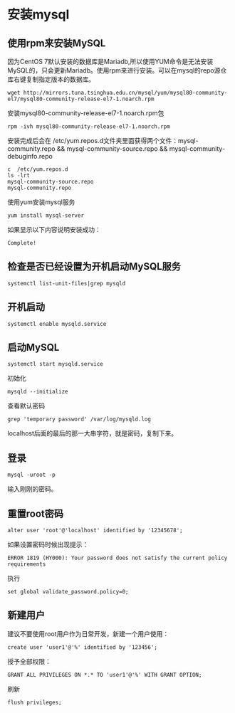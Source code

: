 # 安装mysql

## 使用rpm来安装MySQL

因为CentOS 7默认安装的数据库是Mariadb,所以使用YUM命令是无法安装MySQL的，只会更新Mariadb。使用rpm来进行安装。可以在mysql的repo源仓库右键复制指定版本的数据库。  

	wget http://mirrors.tuna.tsinghua.edu.cn/mysql/yum/mysql80-community-el7/mysql80-community-release-el7-1.noarch.rpm

安装mysql80-community-release-el7-1.noarch.rpm包  

	rpm -ivh mysql80-community-release-el7-1.noarch.rpm
	
安装完成后会在 /etc/yum.repos.d文件夹里面获得两个文件：mysql-community.repo && mysql-community-source.repo && mysql-community-debuginfo.repo  
	
	c  /etc/yum.repos.d
	ls -lrt
	mysql-community-source.repo
	mysql-community.repo
	
使用yum安装mysql服务  

	yum install mysql-server

如果显示以下内容说明安装成功：  

	Complete!

## 检查是否已经设置为开机启动MySQL服务

	systemctl list-unit-files|grep mysqld

## 开机启动

	systemctl enable mysqld.service

## 启动MySQL

	systemctl start mysqld.service

初始化  

	mysqld --initialize

查看默认密码  

	grep 'temporary password' /var/log/mysqld.log

localhost后面的最后的那一大串字符，就是密码，复制下来。  

## 登录

	mysql -uroot -p

输入刚刚的密码。  

## 重置root密码

	alter user 'root'@'localhost' identified by '12345678';

如果设置密码时候出现提示：  

	ERROR 1819 (HY000): Your password does not satisfy the current policy requirements

执行  
	
	set global validate_password.policy=0;

## 新建用户

建议不要使用root用户作为日常开发，新建一个用户使用：
	
	create user 'user1'@'%' identified by '123456';

授予全部权限：  

	GRANT ALL PRIVILEGES ON *.* TO 'user1'@'%' WITH GRANT OPTION;

刷新  

	flush privileges;




